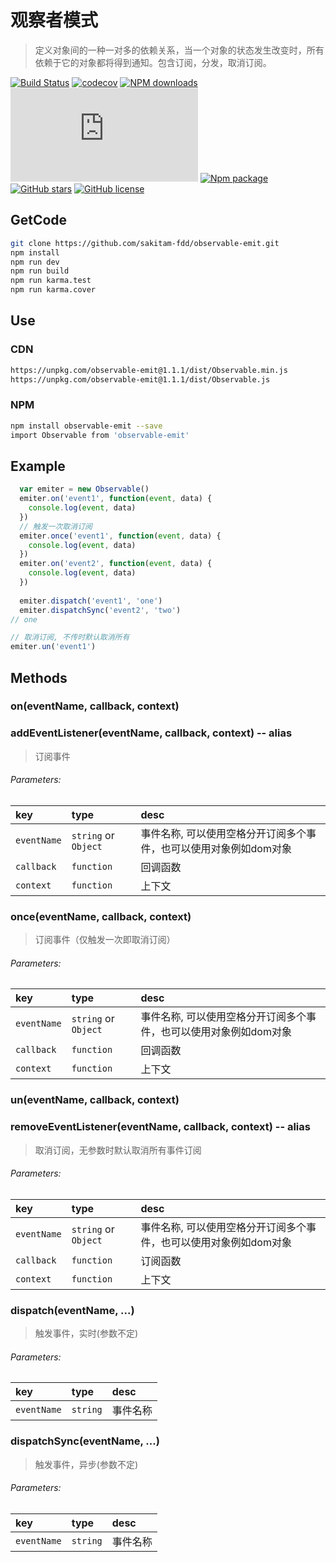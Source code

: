 # 观察者模式

> 定义对象间的一种一对多的依赖关系，当一个对象的状态发生改变时，所有依赖于它的对象都将得到通知。包含订阅，分发，取消订阅。

[![Build Status](https://www.travis-ci.org/sakitam-fdd/observable-emit.svg?branch=master)](https://www.travis-ci.org/sakitam-fdd/observable-emit)
[![codecov](https://codecov.io/gh/sakitam-fdd/observable-emit/branch/master/graph/badge.svg)](https://codecov.io/gh/sakitam-fdd/observable-emit)
[![NPM downloads](https://img.shields.io/npm/dm/observable-emit.svg)](https://npmjs.org/package/observable-emit)
![JS gzip size](http://img.badgesize.io/https://unpkg.com/observable-emit/dist/observable.js?compression=gzip&label=gzip%20size:%20JS)
[![Npm package](https://img.shields.io/npm/v/observable-emit.svg)](https://www.npmjs.org/package/observable-emit)
[![GitHub stars](https://img.shields.io/github/stars/sakitam-fdd/observable-emit.svg)](https://github.com/sakitam-fdd/observable-emit/stargazers)
[![GitHub license](https://img.shields.io/github/license/sakitam-fdd/observable-emit.svg)](https://github.com/sakitam-fdd/observable-emit/blob/master/LICENSE)

## GetCode

```bash
git clone https://github.com/sakitam-fdd/observable-emit.git
npm install
npm run dev
npm run build
npm run karma.test
npm run karma.cover
```

## Use

### CDN

```bash
https://unpkg.com/observable-emit@1.1.1/dist/Observable.min.js
https://unpkg.com/observable-emit@1.1.1/dist/Observable.js
```

### NPM

```bash
npm install observable-emit --save
import Observable from 'observable-emit'
```
## Example

```javascript
  var emiter = new Observable()
  emiter.on('event1', function(event, data) {
    console.log(event, data)
  })
  // 触发一次取消订阅
  emiter.once('event1', function(event, data) {
    console.log(event, data)
  })
  emiter.on('event2', function(event, data) {
    console.log(event, data)
  })
  
  emiter.dispatch('event1', 'one')
  emiter.dispatchSync('event2', 'two')
// one

// 取消订阅, 不传时默认取消所有
emiter.un('event1')
```

## Methods

### on(eventName, callback, context)
### addEventListener(eventName, callback, context) -- alias

> 订阅事件

###### Parameters:

| key | type | desc |
| :--- | :--- | :---------- |
| `eventName` | `string` or `Object` | 事件名称, 可以使用空格分开订阅多个事件，也可以使用对象例如dom对象 |
| `callback` | `function` | 回调函数 |
| `context` | `function` | 上下文 |

### once(eventName, callback, context)

> 订阅事件（仅触发一次即取消订阅）

###### Parameters:

| key | type | desc |
| :--- | :--- | :---------- |
| `eventName` | `string` or `Object` | 事件名称, 可以使用空格分开订阅多个事件，也可以使用对象例如dom对象 |
| `callback` | `function` | 回调函数 |
| `context` | `function` | 上下文 |

### un(eventName, callback, context)
### removeEventListener(eventName, callback, context) -- alias

> 取消订阅，无参数时默认取消所有事件订阅

###### Parameters:

| key | type | desc |
| :--- | :--- | :---------- |
| `eventName` | `string` or `Object` | 事件名称, 可以使用空格分开订阅多个事件，也可以使用对象例如dom对象 |
| `callback` | `function` | 订阅函数 |
| `context` | `function` | 上下文 |

### dispatch(eventName, ...)

> 触发事件，实时(参数不定)

###### Parameters:

| key | type | desc |
| :--- | :--- | :---------- |
| `eventName` | `string` | 事件名称 |

### dispatchSync(eventName, ...)

> 触发事件，异步(参数不定)

###### Parameters:

| key | type | desc |
| :--- | :--- | :---------- |
| `eventName` | `string` | 事件名称 |

